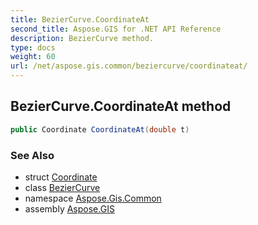 ```yaml
---
title: BezierCurve.CoordinateAt
second_title: Aspose.GIS for .NET API Reference
description: BezierCurve method. 
type: docs
weight: 60
url: /net/aspose.gis.common/beziercurve/coordinateat/
---
```

## BezierCurve.CoordinateAt method

```csharp
public Coordinate CoordinateAt(double t)
```

### See Also

* struct [Coordinate](../../coordinate/)
* class [BezierCurve](../)
* namespace [Aspose.Gis.Common](../../beziercurve/)
* assembly [Aspose.GIS](../../../)


